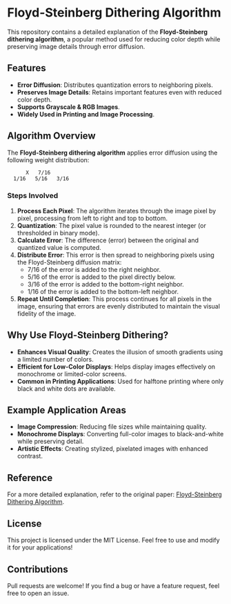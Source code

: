 # Floyd-Steinberg Dithering Algorithm

This repository contains a detailed explanation of the **Floyd-Steinberg dithering algorithm**, a popular method used for reducing color depth while preserving image details through error diffusion.

## Features
- **Error Diffusion**: Distributes quantization errors to neighboring pixels.
- **Preserves Image Details**: Retains important features even with reduced color depth.
- **Supports Grayscale & RGB Images**.
- **Widely Used in Printing and Image Processing**.

## Algorithm Overview
The **Floyd-Steinberg dithering algorithm** applies error diffusion using the following weight distribution:
```
      X   7/16
  1/16   5/16   3/16
```
### Steps Involved
1. **Process Each Pixel**: The algorithm iterates through the image pixel by pixel, processing from left to right and top to bottom.
2. **Quantization**: The pixel value is rounded to the nearest integer (or thresholded in binary mode).
3. **Calculate Error**: The difference (error) between the original and quantized value is computed.
4. **Distribute Error**: This error is then spread to neighboring pixels using the Floyd-Steinberg diffusion matrix:
   - 7/16 of the error is added to the right neighbor.
   - 5/16 of the error is added to the pixel directly below.
   - 3/16 of the error is added to the bottom-right neighbor.
   - 1/16 of the error is added to the bottom-left neighbor.
5. **Repeat Until Completion**: This process continues for all pixels in the image, ensuring that errors are evenly distributed to maintain the visual fidelity of the image.

## Why Use Floyd-Steinberg Dithering?
- **Enhances Visual Quality**: Creates the illusion of smooth gradients using a limited number of colors.
- **Efficient for Low-Color Displays**: Helps display images effectively on monochrome or limited-color screens.
- **Common in Printing Applications**: Used for halftone printing where only black and white dots are available.

## Example Application Areas
- **Image Compression**: Reducing file sizes while maintaining quality.
- **Monochrome Displays**: Converting full-color images to black-and-white while preserving detail.
- **Artistic Effects**: Creating stylized, pixelated images with enhanced contrast.

## Reference
For a more detailed explanation, refer to the original paper: [Floyd-Steinberg Dithering Algorithm](https://research.cs.wisc.edu/graphics/Courses/559-s2004/docs/floyd-steinberg.pdf).

## License
This project is licensed under the MIT License. Feel free to use and modify it for your applications!

## Contributions
Pull requests are welcome! If you find a bug or have a feature request, feel free to open an issue.


